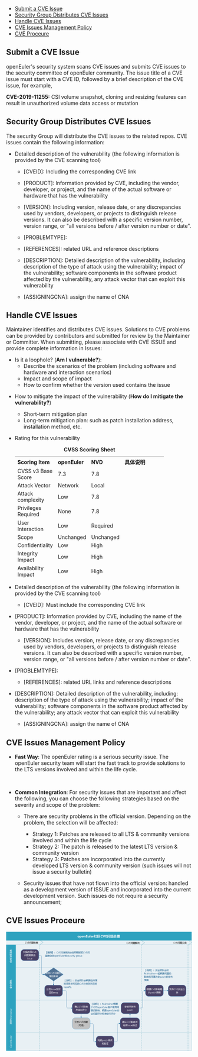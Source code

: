 - [Submit a CVE Issue](#itm1)
- [Security Group Distributes CVE Issues](#itm2)
- [Handle CVE Issues](#itm3)
- [CVE Issues Management Policy](#itm4)
- [CVE Proceure](#itm5)



<h2 id="itm1">Submit a CVE Issue</h2>

openEuler's security system scans CVE issues and submits CVE issues to the security committee of openEuler community. The issue title of a CVE issue must start with a CVE ID, followed by a brief description of the CVE issue, for example,

**CVE-2019-11255:** CSI volume snapshot, cloning and resizing features can result in unauthorized volume data access or mutation 



<h2 id="itm2">Security Group Distributes CVE Issues</h2>

The security Group will distribute the CVE issues to the related repos. CVE issues contain the following information:

+ Detailed description of the vulnerability (the following information is provided by the CVE scanning tool)

    + [CVEID]: Including the corresponding CVE link

    + [PRODUCT]: Information provided by CVE, including the vendor, developer, or project, and the name of the actual software or hardware that has the vulnerability

    + [VERSION]: Including version, release date, or any discrepancies used by vendors, developers, or projects to distinguish release versions. It can also be described with a specific version number, version range, or "all versions before / after version number or date".

    + [PROBLEMTYPE]:

    + [REFERENCES]: related URL and reference descriptions

    + [DESCRIPTION]: Detailed description of the vulnerability, including description of the type of attack using the vulnerability; impact of the vulnerability; software components in the software product affected by the vulnerability,  any attack vector that can exploit this vulnerability

    + [ASSIGNINGCNA]: assign the name of CNA


<h2 id="itm3">Handle CVE Issues</h2>

Maintainer identifies and distributes CVE issues. Solutions to CVE problems can be provided by contributors and submitted for review by the Maintainer or Committer. When submitting, please associate with CVE ISSUE and provide complete information in Issues:

- Is it a loophole? (**Am I vulnerable?**):
    + Describe the scenarios of the problem (including software and hardware and interaction scenarios)
    + Impact and scope of impact
    + How to confirm whether the version used contains the issue

+ How to mitigate the impact of the vulnerability (**How do I mitigate the vulnerability?**)
    + Short-term mitigation plan
    + Long-term mitigation plan: such as patch installation address, installation method, etc.
  
+ Rating for this vulnerability
  
  <table board="2">
      <caption><b>CVSS Scoring Sheet</b></caption>
      <thead>
          <tr>
              <th align="left" style="width:40px">Scoring Item</th>
              <th align="left" style="width:40px">openEuler</th>
              <th align="left" style="width:40px">NVD</th>
              <th align="left" style="width:100px">具体说明</th>
          </tr>
          <tr>
              <td align="left">CVSS v3 Base Score</td>
              <td>7.3</td>
              <td>7.8</td>
              <td></td>
          </tr>
          <tr>
              <td align="left">Attack Vector</td>
              <td>Network</td>
              <td>Local</td>
              <td></td>
          </tr>
           <tr>
              <td align="left">Attack complexity</td>
              <td>Low</td>
              <td>7.8</td>
              <td></td>
          </tr>
          <tr>
              <td align="left">Privileges Required</td>
              <td>None</td>
              <td>7.8</td>
              <td></td>
          </tr>
          <tr>
              <td align="left">User Interaction</td>
              <td>Low</td>
              <td>Required</td>
              <td></td>
          </tr>
          <tr>
              <td align="left">Scope</td>
              <td>Unchanged</td>
              <td>Unchanged</td>
              <td></td>
          </tr>
          <tr>
              <td align="left">Confidentiality</td>
              <td>Low</td>
              <td>High</td>
              <td></td>
          </tr>
          <tr>
              <td align="left">Integrity Impact</td>
              <td>Low</td>
              <td>High</td>
              <td></td>
          </tr>
          <tr>
              <td align="left">Availability Impact</td>
              <td>Low</td>
              <td>High</td>
              <td></td>
          </tr>
      </thead>
      <tbody>
      </tbody>
  </table>

  
+ Detailed description of the vulnerability (the following information is provided by the CVE scanning tool)

    + [CVEID]: Must include the corresponding CVE link
+ [PRODUCT]: Information provided by CVE, including the name of the vendor, developer, or project, and the name of the actual software or hardware that has the vulnerability
  
    + [VERSION]: Includes version, release date, or any discrepancies used by vendors, developers, or projects to distinguish release versions. It can also be described with a specific version number, version range, or "all versions before / after version number or date".

+ [PROBLEMTYPE]:
    + [REFERENCES]: related URL links and reference descriptions

+ [DESCRIPTION]: Detailed description of the vulnerability, including: description of the type of attack using the vulnerability; impact of the vulnerability; software components in the software product affected by the vulnerability; any attack vector that can exploit this vulnerability
  
    + [ASSIGNINGCNA]: assign the name of CNA    


<h2 id="itm4">CVE Issues Management Policy</h2>

+ **Fast Way**: The openEuler rating is a serious security issue. The openEuler security team will start the fast track to provide solutions to the LTS versions involved and within the life cycle.

  

+ **Common Integration**: For security issues that are important and affect the following, you can choose the following strategies based on the severity and scope of the problem:

    + There are security problems in the official version. Depending on the problem, the selection will be affected:

        + Strategy 1: Patches are released to all LTS & community versions involved and within the life cycle
        + Strategy 2: The patch is released to the latest LTS version & community version
        + Strategy 3: Patches are incorporated into the currently developed LTS version & community version (such issues will not issue a security bulletin)

    + Security issues that have not flown into the official version: handled as a development version of ISSUE and incorporated into the current development version. Such issues do not require a security announcement;

<h2 id="itm5">CVE Issues Proceure</h2>


![CVE Procedure](./procedure.png)